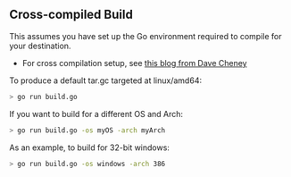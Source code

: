 ## Cross-compiled Build

This assumes you have set up the Go environment required to compile for your destination.
* For cross compilation setup, see [this blog from Dave Cheney](http://dave.cheney.net/2013/07/09/an-introduction-to-cross-compilation-with-go-1-1)

To produce a default tar.gc targeted at linux/amd64:
```bash
> go run build.go
```

If you want to build for a different OS and Arch:
```bash
> go run build.go -os myOS -arch myArch
```

As an example, to build for 32-bit windows:
```bash
> go run build.go -os windows -arch 386
```
